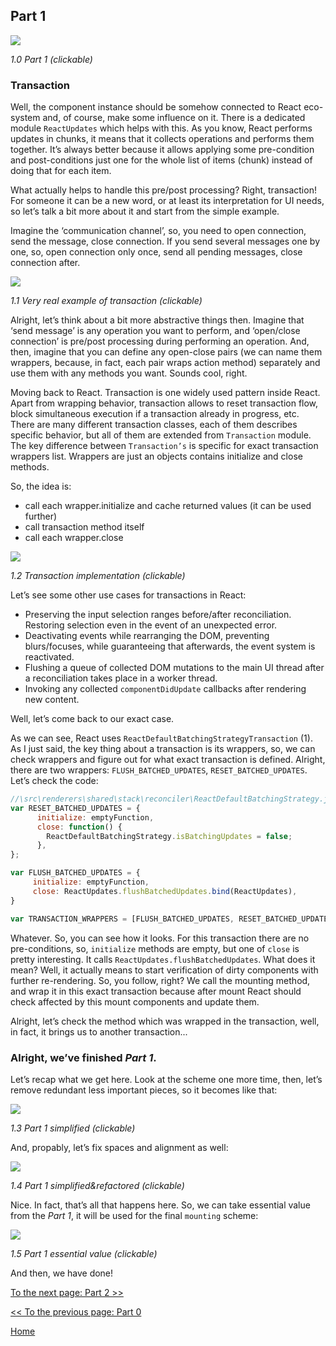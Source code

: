 ## Part 1

[![](https://rawgit.com/Bogdan-Lyashenko/Under-the-hood-ReactJS/master/stack/images/1/part-1.svg)](https://rawgit.com/Bogdan-Lyashenko/Under-the-hood-ReactJS/master/stack/images/1/part-1.svg)

<em>1.0 Part 1 (clickable)</em>

### Transaction

Well, the component  instance should be somehow connected to React eco-system and, of course, make some influence on it. There is a dedicated module `ReactUpdates` which helps with this. As you know, React performs updates in chunks, it means that it collects operations and performs them together. It’s always better because it allows applying some pre-condition and post-conditions just one for the whole list of items (chunk) instead of doing that for each item.

What actually helps to handle this pre/post processing? Right, transaction! For someone it can be a new word, or at least its interpretation for UI needs, so let’s talk a bit more about it and start from the simple example.

Imagine the ‘communication channel’, so, you need to open connection, send the message, close connection. If you send several messages one by one, so, open connection only once, send all pending messages, close connection after.


[![](https://rawgit.com/Bogdan-Lyashenko/Under-the-hood-ReactJS/master/stack/images/1/communication-channel.svg)](https://rawgit.com/Bogdan-Lyashenko/Under-the-hood-ReactJS/master/stack/images/1/communication-channel.svg)

<em>1.1 Very real example of transaction (clickable)</em>

Alright, let’s think about a bit more abstractive things then. Imagine that ‘send message’ is any operation you want to perform, and ‘open/close connection’ is pre/post processing during performing an operation. And, then, imagine that you can define any open-close pairs (we can name them wrappers, because, in fact, each pair wraps action method) separately and use them with any methods you want.
Sounds cool, right.

Moving back to React. Transaction is one widely used pattern inside React. Apart from wrapping behavior, transaction allows to reset transaction flow, block simultaneous execution if a transaction already in progress, etc. There are many different transaction classes, each of them describes specific behavior, but all of them are extended from `Transaction` module. The key difference between `Transaction’s` is specific for exact transaction wrappers list. Wrappers are just an objects contains initialize and close methods.

So, the idea is:
* call each wrapper.initialize and cache returned values (it can be used further)
* call transaction method itself
* call each wrapper.close

[![](https://rawgit.com/Bogdan-Lyashenko/Under-the-hood-ReactJS/master/stack/images/1/transaction.svg)](https://rawgit.com/Bogdan-Lyashenko/Under-the-hood-ReactJS/master/stack/images/1/transaction.svg)

<em>1.2 Transaction implementation (clickable)</em>


Let’s see some other use cases for transactions in React:
* Preserving the input selection ranges before/after reconciliation.  Restoring selection even in the event of an unexpected error.
* Deactivating events while rearranging the DOM, preventing blurs/focuses, while guaranteeing that afterwards, the event system is reactivated.
* Flushing a queue of collected DOM mutations to the main UI thread after a reconciliation takes place in a worker thread.
* Invoking any collected `componentDidUpdate` callbacks after rendering new content.

Well, let’s come back to our exact case.

As we can see, React uses `ReactDefaultBatchingStrategyTransaction` (1). As I just said, the key thing about a transaction is its wrappers, so, we can check wrappers and figure out for what exact transaction is defined. Alright, there are two wrappers: `FLUSH_BATCHED_UPDATES`, `RESET_BATCHED_UPDATES`. Let’s check the code:

```javascript
//\src\renderers\shared\stack\reconciler\ReactDefaultBatchingStrategy.js#19
var RESET_BATCHED_UPDATES = {
	  initialize: emptyFunction,
	  close: function() {
		ReactDefaultBatchingStrategy.isBatchingUpdates = false;
	  },
};

var FLUSH_BATCHED_UPDATES = {
	 initialize: emptyFunction,
	 close: ReactUpdates.flushBatchedUpdates.bind(ReactUpdates),
}

var TRANSACTION_WRAPPERS = [FLUSH_BATCHED_UPDATES, RESET_BATCHED_UPDATES];
```

Whatever. So, you can see how it looks. For this transaction there are no pre-conditions, so, `initialize` methods are empty, but one of `close` is pretty interesting. It calls `ReactUpdates.flushBatchedUpdates`. What does it mean? Well, it actually means to start verification of dirty components with further re-rendering. So, you follow, right? We call the mounting method, and wrap it in this exact transaction because after mount React should check affected by this mount components and update them.

Alright, let’s check the method which was wrapped in the transaction, well, in fact, it brings us to another transaction...


### Alright, we’ve finished *Part 1*.

Let’s recap what we get here. Look at the scheme one more time, then, let’s remove redundant less important pieces, so it becomes like that:

[![](https://rawgit.com/Bogdan-Lyashenko/Under-the-hood-ReactJS/master/stack/images/1/part-1-A.svg)](https://rawgit.com/Bogdan-Lyashenko/Under-the-hood-ReactJS/master/stack/images/1/part-1-A.svg)

<em>1.3 Part 1 simplified (clickable)</em>

And, propably, let’s fix spaces and alignment as well:

[![](https://rawgit.com/Bogdan-Lyashenko/Under-the-hood-ReactJS/master/stack/images/1/part-1-B.svg)](https://rawgit.com/Bogdan-Lyashenko/Under-the-hood-ReactJS/master/stack/images/1/part-1-B.svg)

<em>1.4 Part 1 simplified&refactored (clickable)</em>

Nice. In fact, that’s all that happens here. So, we can take essential value from the *Part 1*, it will be used for the final `mounting` scheme:

[![](https://rawgit.com/Bogdan-Lyashenko/Under-the-hood-ReactJS/master/stack/images/1/part-1-C.svg)](https://rawgit.com/Bogdan-Lyashenko/Under-the-hood-ReactJS/master/stack/images/1/part-1-C.svg)

<em>1.5 Part 1 essential value (clickable)</em>

And then, we have done!


[To the next page: Part 2 >>](./Part-2.md)

[<< To the previous page: Part 0](./Part-0.md)


[Home](../../README.md)
